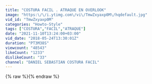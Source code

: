 ```yaml
---
title: "COSTURA FACIL . ATRAQUE EN OVERLOOK"
image: "https:\/\/i.ytimg.com\/vi\/TmwZxyaxp0M\/hqdefault.jpg"
vid_id: "TmwZxyaxp0M"
categories: "Howto-Style"
tags: ["COSTURA","FACIL","ATRAQUE"]
date: "2021-11-10T13:24:00+03:00"
vid_date: "2018-05-24T13:30:01Z"
duration: "PT3M38S"
viewcount: "48543"
likeCount: "1233"
dislikeCount: "33"
channel: "DANIEL SEBASTIAN COSTURA FACIL"
---
```

{% raw %}{% endraw %}
